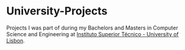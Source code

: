 # University-Projects
Projects I was part of during my Bachelors and Masters in Computer Science and Engineering at [Instituto Superior Técnico - University of Lisbon](https://tecnico.ulisboa.pt/pt/).
